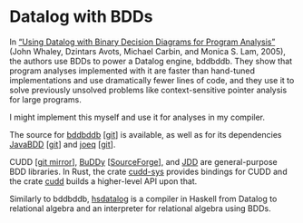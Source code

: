 # Datalog with BDDs

In [“Using Datalog with Binary Decision Diagrams for Program Analysis”](https://people.csail.mit.edu/mcarbin/papers/aplas05.pdf)
(John Whaley, Dzintars Avots, Michael Carbin, and Monica S. Lam, 2005), the
authors use BDDs to power a Datalog engine, bddbddb. They show that program
analyses implemented with it are faster than hand-tuned implementations and use
dramatically fewer lines of code, and they use it to solve previously unsolved
problems like context-sensitive pointer analysis for large programs.

I might implement this myself and use it for analyses in my compiler.

The source for [bddbddb](https://bddbddb.sourceforge.net/) [[git](https://github.com/joewhaley/bddbddb)]
is available, as well as for its dependencies [JavaBDD](https://javabdd.sourceforge.net/)
[[git](https://github.com/joewhaley/javabdd)] and [joeq](https://joeq.sourceforge.net/)
[[git](https://github.com/joewhaley/joeq)].

CUDD [[git mirror](https://github.com/ivmai/cudd)], [BuDDy](https://buddy.sourceforge.net/manual/main.html)
[[SourceForge](https://sourceforge.net/projects/buddy/)], and [JDD](https://bitbucket.org/vahidi/jdd)
are general-purpose BDD libraries. In Rust, the crate [cudd-sys](https://crates.io/crates/cudd-sys)
provides bindings for CUDD and the crate [cudd](https://crates.io/crates/cudd)
builds a higher-level API upon that.

Similarly to bddbddb, [hsdatalog](https://github.com/chessai/hsdatalog) is a
compiler in Haskell from Datalog to relational algebra and an interpreter for
relational algebra using BDDs.
